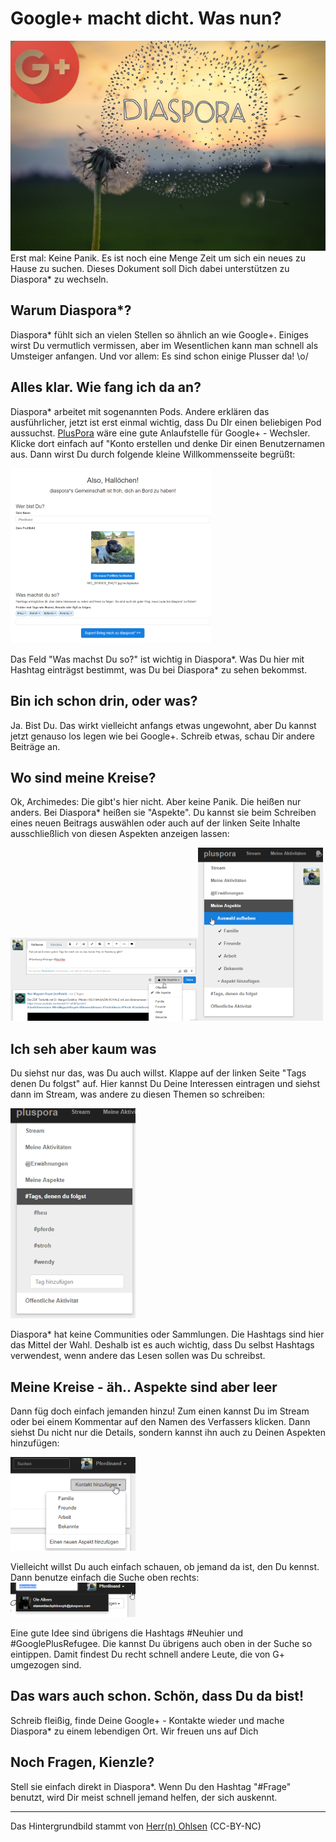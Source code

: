 
# Google+ macht dicht. Was nun?
![](img/logobig.png)
Erst mal: Keine Panik. Es ist noch eine Menge Zeit um sich ein neues zu Hause zu suchen. Dieses Dokument soll Dich dabei unterstützen zu Diaspora* zu wechseln.

## Warum Diaspora*?
Diaspora* fühlt sich an vielen Stellen so ähnlich an wie Google+. Einiges wirst Du vermutlich vermissen, aber im Wesentlichen kann man schnell als Umsteiger anfangen. Und vor allem: Es sind schon einige Plusser da! \o/

## Alles klar. Wie fang ich da an?
Diaspora* arbeitet mit sogenannten Pods. Andere erklären das ausführlicher, jetzt ist erst einmal wichtig, dass Du DIr einen beliebigen Pod aussuchst. [PlusPora](http://www.Pluspora.com) wäre eine gute Anlaufstelle für Google+ - Wechsler. Klicke dort einfach auf "Konto erstellen und denke Dir einen Benutzernamen aus. Dann wirst Du durch folgende kleine Willkommensseite begrüßt:

[![Willkommen](img/thumb/welcome.png)](img/welcome.png)

Das Feld "Was machst Du so?" ist wichtig in Diaspora*. Was Du hier mit Hashtag einträgst bestimmt, was Du bei Diaspora* zu sehen bekommst. 

## Bin ich schon drin, oder was?
Ja. Bist Du. Das wirkt vielleicht anfangs etwas ungewohnt, aber Du kannst jetzt genauso los legen wie bei Google+. Schreib etwas, schau Dir andere Beiträge an.

## Wo sind meine Kreise?
Ok, Archimedes: Die gibt's hier nicht. Aber keine Panik. Die heißen nur anders. Bei Diaspora* heißen sie "Aspekte". Du kannst sie beim Schreiben eines neuen Beitrags auswählen oder auch auf der linken Seite Inhalte ausschließlich von diesen Aspekten anzeigen lassen:

[![Aspekte beim Schreiben](img/thumb/aspekter.png)](img/aspekter.png)[![Aspekte Anzeige](img/thumb/aspektel.png)](img/aspektel.png)

## Ich seh aber kaum was
Du siehst nur das, was Du auch willst. Klappe auf der linken Seite "Tags denen Du folgst" auf. Hier kannst Du Deine Interessen eintragen und siehst dann im Stream, was andere zu diesen Themen so schreiben:

[![Tags](img/thumb/tags.png)](img/tags.png)

Diaspora* hat keine Communities oder Sammlungen. Die Hashtags sind hier das Mittel der Wahl. 
Deshalb ist es auch wichtig, dass Du selbst Hashtags verwendest, wenn andere das Lesen sollen was Du schreibst.

## Meine Kreise - äh.. Aspekte sind aber leer
Dann füg doch einfach jemanden hinzu! Zum einen kannst Du im Stream oder bei einem Kommentar auf den Namen des Verfassers klicken. Dann siehst Du nicht nur die Details, sondern kannst ihn auch zu Deinen Aspekten hinzufügen:

[![Hinzufügen](img/thumb/kontakt.png)](img/kontakt.png)

Vielleicht willst Du auch einfach schauen, ob jemand da ist, den Du kennst. Dann benutze einfach die Suche oben rechts:
[![Suche](img/thumb/suchename.png)](img/suchename.png)

Eine gute Idee sind übrigens die Hashtags #Neuhier und #GooglePlusRefugee. Die kannst Du übrigens auch oben in der Suche so eintippen. Damit findest Du recht schnell andere Leute, die von G+ umgezogen sind.

## Das wars auch schon. Schön, dass Du da bist!
Schreib fleißig, finde Deine Google+ - Kontakte wieder und mache Diaspora* zu einem lebendigen Ort. Wir freuen uns auf Dich

## Noch Fragen, Kienzle?
Stell sie einfach direkt in Diaspora*. Wenn Du den Hashtag "#Frage" benutzt, wird Dir meist schnell jemand helfen, der sich auskennt.






---
Das Hintergrundbild stammt von [Herr(n) Ohlsen](https://www.flickr.com/photos/herrolsen/4663935727) (CC-BY-NC)

